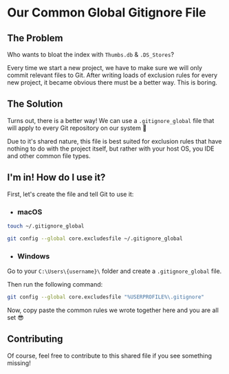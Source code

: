 # Our Common Global Gitignore File

## The Problem

Who wants to bloat the index with `Thumbs.db` & `.DS_Stores`?

Every time we start a new project, we have to make sure we will only commit relevant files to Git. After writing loads of exclusion rules for every new project, it became obvious there must be a better way. This is boring.

## The Solution

Turns out, there is a better way! We can use a `.gitignore_global` file that will apply to every Git repository on our system 🙌

Due to it's shared nature, this file is best suited for exclusion rules that have nothing to do with the project itself, but rather with your host OS, you IDE and other common file types.

## I'm in! How do I use it?

First, let's create the file and tell Git to use it:

- ### macOS

```bash
touch ~/.gitignore_global

git config --global core.excludesfile ~/.gitignore_global
```

- ### Windows

Go to your `C:\Users\{username}\` folder and create a `.gitignore_global` file.

Then run the following command:

```bash
git config --global core.excludesfile "%USERPROFILE%\.gitignore"
```

Now, copy paste the common rules we wrote together here and you are all set 😎

## Contributing

Of course, feel free to contribute to this shared file if you see something missing!
